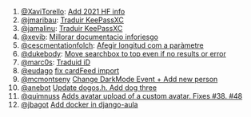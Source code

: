 1. [@XaviTorello](https://github.com/XaviTorello): [Add 2021 HF info](https://github.com/GeeksCAT/hacktoberfest-2021/pull/9)
2. [@jmaribau](https://github.com/jmaribau): [Traduir KeePassXC](https://github.com/GeeksCAT/hacktoberfest-2021/issues/8#issuecomment-950126985)
3. [@jamalinu](https://github.com/jamalinu): [Traduir KeePassXC](https://user-images.githubusercontent.com/66197476/138552127-ae6b42db-1360-4eb6-bec8-c99e885567aa.png)
4. [@xevib](https://github.com/xevib): [Millorar documentacio inforiesgo](https://github.com/GeoVoluntarios/geosearch/pull/14)
5. [@cescmentationfolch](https://github.com/cescmentationfolch): [Afegir longitud com a paràmetre](https://github.com/JuanjoSalvador/dog/pull/37)
6. [@dukebody](https://github.com/dukebody): 
[Move searchbox to top even if no results or error](https://github.com/GeoVoluntarios/geosearch/pull/15)
7. [@marc0s](https://github.com/marc0s): [Traduid iD](https://github.com/GeeksCAT/hacktoberfest-2021/issues/4#issuecomment-950162378)
8. [@eudago](https://github.com/eudago) [fix cardFeed import](https://github.com/helpbuttons/hb-front/pull/66)
9. [@mcmontseny](https://github.com/mcmontseny) [Change DarkMode Event + Add new person](https://github.com/fcoterroba/Funny_DNI_letter/pull/23)
10. [@anebot](https://github.com/anebot/) [Update dogos.h. Add dog three](https://github.com/JuanjoSalvador/dog/pull/38)
11. [@quimnuss](https://github.com/quimnuss) [Adds avatar upload of a custom avatar. Fixes #38. #48](https://github.com/guyver2/battlechess/pull/48)
12. [@jbagot](https://github.com/jbagot) [Add docker in django-aula](https://github.com/ctrl-alt-d/django-aula/pull/172)
